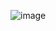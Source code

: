 ![image](https://github.com/shinniehater1000/ihateshinnies/assets/132265609/a459e523-4ee4-4fe5-aa71-3e157dec2658)
